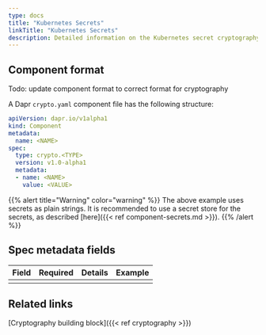 ```yaml
---
type: docs
title: "Kubernetes Secrets"
linkTitle: "Kubernetes Secrets"
description: Detailed information on the Kubernetes secret cryptography component
---
```


## Component format

Todo: update component format to correct format for cryptography

A Dapr `crypto.yaml` component file has the following structure:

```yaml
apiVersion: dapr.io/v1alpha1
kind: Component
metadata:
  name: <NAME>
spec:
  type: crypto.<TYPE>
  version: v1.0-alpha1
  metadata:
  - name: <NAME>
    value: <VALUE>
```

{{% alert title="Warning" color="warning" %}}
The above example uses secrets as plain strings. It is recommended to use a secret store for the secrets, as described [here]({{< ref component-secrets.md >}}).
{{% /alert %}}

## Spec metadata fields

| Field              | Required | Details | Example |
|--------------------|:--------:|---------|---------|
|           |        |   | 

## Related links
[Cryptography building block]({{< ref cryptography >}})